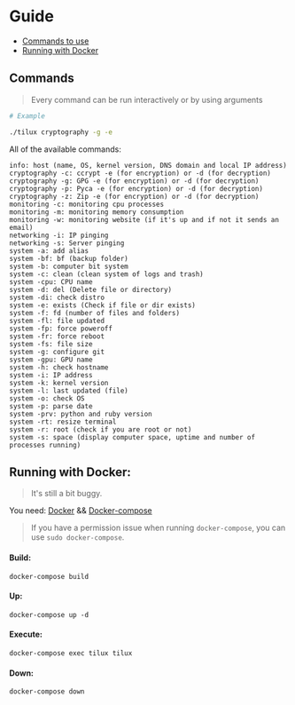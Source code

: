 # Guide

- [Commands to use](#commands)
- [Running with Docker](#running-with-docker)

## Commands

> Every command can be run interactively or by using arguments

```bash
# Example

./tilux cryptography -g -e
```

All of the available commands:

```
info: host (name, OS, kernel version, DNS domain and local IP address)
cryptography -c: ccrypt -e (for encryption) or -d (for decryption)
cryptography -g: GPG -e (for encryption) or -d (for decryption)
cryptography -p: Pyca -e (for encryption) or -d (for decryption)
cryptography -z: Zip -e (for encryption) or -d (for decryption)
monitoring -c: monitoring cpu processes
monitoring -m: monitoring memory consumption
monitoring -w: monitoring website (if it's up and if not it sends an email)
networking -i: IP pinging
networking -s: Server pinging
system -a: add alias
system -bf: bf (backup folder)
system -b: computer bit system
system -c: clean (clean system of logs and trash)
system -cpu: CPU name
system -d: del (Delete file or directory)
system -di: check distro
system -e: exists (Check if file or dir exists)
system -f: fd (number of files and folders)
system -fl: file updated
system -fp: force poweroff
system -fr: force reboot
system -fs: file size
system -g: configure git
system -gpu: GPU name
system -h: check hostname
system -i: IP address
system -k: kernel version
system -l: last updated (file)
system -o: check OS
system -p: parse date
system -prv: python and ruby version
system -rt: resize terminal
system -r: root (check if you are root or not)
system -s: space (display computer space, uptime and number of processes running)
```

## Running with Docker:

> It's still a bit buggy.

You need:
[Docker](https://docker.com) && [Docker-compose](https://docs.docker.com/compose/)

> If you have a permission issue when running `docker-compose`, you can use `sudo docker-compose`.

#### Build:

```
docker-compose build
```

#### Up:

```
docker-compose up -d
```

#### Execute:

```
docker-compose exec tilux tilux
```

#### Down:

```
docker-compose down
```
